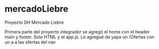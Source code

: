 # mercadoLiebre
Proyecto DH Mercado Liebre

Primera parte del proyecto integrador se agregó el home con el header main y footer. Solo HTML y el app.js. Le agregué de yapa un /Ofertas con un a a las ofertas del nav